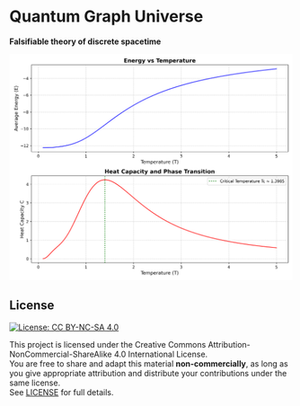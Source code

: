 # Quantum Graph Universe  
**Falsifiable theory of discrete spacetime**  

![SimResult](Simulator/results_plot.png)


## License
[![License: CC BY-NC-SA 4.0](https://licensebuttons.net/l/by-nc-sa/4.0/88x31.png)](https://creativecommons.org/licenses/by-nc-sa/4.0/)

This project is licensed under the Creative Commons Attribution-NonCommercial-ShareAlike 4.0 International License.  
You are free to share and adapt this material **non-commercially**, as long as you give appropriate attribution and distribute your contributions under the same license.  
See [LICENSE](LICENSE) for full details.

